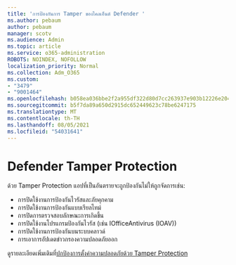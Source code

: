 ```yaml
---
title: 'การป้องกันการ Tamper ของไคลเอ็นต์ Defender '
ms.author: pebaum
author: pebaum
manager: scotv
ms.audience: Admin
ms.topic: article
ms.service: o365-administration
ROBOTS: NOINDEX, NOFOLLOW
localization_priority: Normal
ms.collection: Adm_O365
ms.custom:
- "3479"
- "9001464"
ms.openlocfilehash: b058ea036bbe2f2a955df322d80d7cc263937e903b12226e204b24432035f06e
ms.sourcegitcommit: b5f7da89a650d2915dc652449623c78be6247175
ms.translationtype: MT
ms.contentlocale: th-TH
ms.lasthandoff: 08/05/2021
ms.locfileid: "54031641"
---
```

# <a name="defender-tamper-protection"></a>Defender Tamper Protection 

ด้วย Tamper Protection แอปที่เป็นอันตรายจะถูกป้องกันไม่ให้ถูกจัดการเช่น:

- การปิดใช้งานการป้องกันไวรัสและภัยคุกคาม
- การปิดใช้งานการป้องกันแบบเรียลไทม์
- การปิดการตรวจสอบลักษณะการเกิดขึ้น
- การปิดใช้งานโปรแกรมป้องกันไวรัส (เช่น IOfficeAntivirus (IOAV))
- การปิดใช้งานการป้องกันบนระบบคลาวด์
- การเอาการอัปเดตข่าวกรองความปลอดภัยออก

ดูรายละเอียดเพิ่มเติมที่[ปกป้องการตั้งค่าความปลอดภัยด้วย Tamper Protection](https://docs.microsoft.com/windows/security/threat-protection/windows-defender-antivirus/prevent-changes-to-security-settings-with-tamper-protection)